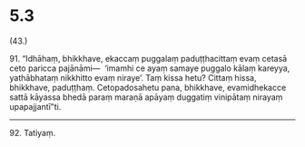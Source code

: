 

# 5.3


(43.)

91\. “Idhāhaṃ, bhikkhave, ekaccaṃ puggalaṃ paduṭṭhacittaṃ evaṃ cetasā ceto paricca pajānāmi—  ‘imamhi ce ayaṃ samaye puggalo kālaṃ kareyya, yathābhataṃ nikkhitto evaṃ niraye’. Taṃ kissa hetu? Cittaṃ hissa, bhikkhave, paduṭṭhaṃ. Cetopadosahetu pana, bhikkhave, evamidhekacce sattā kāyassa bhedā paraṃ maraṇā apāyaṃ duggatiṃ vinipātaṃ nirayaṃ upapajjantī”ti.

---

92\. Tatiyaṃ.





